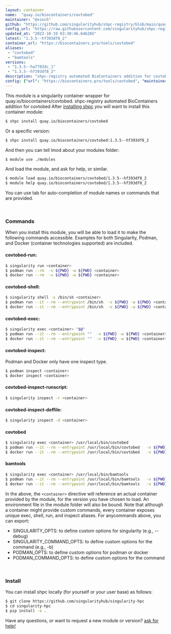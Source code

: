 ```yaml
---
layout: container
name:  "quay.io/biocontainers/covtobed"
maintainer: "@vsoch"
github: "https://github.com/singularityhub/shpc-registry/blob/main/quay.io/biocontainers/covtobed/container.yaml"
config_url: "https://raw.githubusercontent.com/singularityhub/shpc-registry/main/quay.io/biocontainers/covtobed/container.yaml"
updated_at: "2023-10-19 03:30:46.646265"
latest: "1.3.5--hf393df8_2"
container_url: "https://biocontainers.pro/tools/covtobed"
aliases:
 - "covtobed"
 - "bamtools"
versions:
 - "1.3.5--ha7703dc_1"
 - "1.3.5--hf393df8_2"
description: "shpc-registry automated BioContainers addition for covtobed"
config: {"url": "https://biocontainers.pro/tools/covtobed", "maintainer": "@vsoch", "description": "shpc-registry automated BioContainers addition for covtobed", "latest": {"1.3.5--hf393df8_2": "sha256:204a2db9004e10949855fa83de020f41d036719c695cc70626de17cb36a49131"}, "tags": {"1.3.5--ha7703dc_1": "sha256:12aaf04110f12cff1a9f45218eacb29265dbe81602fc3bf6f43adf64450aabeb", "1.3.5--hf393df8_2": "sha256:204a2db9004e10949855fa83de020f41d036719c695cc70626de17cb36a49131"}, "docker": "quay.io/biocontainers/covtobed", "aliases": {"covtobed": "/usr/local/bin/covtobed", "bamtools": "/usr/local/bin/bamtools"}}
---
```


This module is a singularity container wrapper for quay.io/biocontainers/covtobed.
shpc-registry automated BioContainers addition for covtobed
After [installing shpc](#install) you will want to install this container module:


```bash
$ shpc install quay.io/biocontainers/covtobed
```

Or a specific version:

```bash
$ shpc install quay.io/biocontainers/covtobed:1.3.5--hf393df8_2
```

And then you can tell lmod about your modules folder:

```bash
$ module use ./modules
```

And load the module, and ask for help, or similar.

```bash
$ module load quay.io/biocontainers/covtobed/1.3.5--hf393df8_2
$ module help quay.io/biocontainers/covtobed/1.3.5--hf393df8_2
```

You can use tab for auto-completion of module names or commands that are provided.

<br>

### Commands

When you install this module, you will be able to load it to make the following commands accessible.
Examples for both Singularity, Podman, and Docker (container technologies supported) are included.

#### covtobed-run:

```bash
$ singularity run <container>
$ podman run --rm  -v ${PWD} -w ${PWD} <container>
$ docker run --rm  -v ${PWD} -w ${PWD} <container>
```

#### covtobed-shell:

```bash
$ singularity shell -s /bin/sh <container>
$ podman run --it --rm --entrypoint /bin/sh  -v ${PWD} -w ${PWD} <container>
$ docker run --it --rm --entrypoint /bin/sh  -v ${PWD} -w ${PWD} <container>
```

#### covtobed-exec:

```bash
$ singularity exec <container> "$@"
$ podman run --it --rm --entrypoint ""  -v ${PWD} -w ${PWD} <container> "$@"
$ docker run --it --rm --entrypoint ""  -v ${PWD} -w ${PWD} <container> "$@"
```

#### covtobed-inspect:

Podman and Docker only have one inspect type.

```bash
$ podman inspect <container>
$ docker inspect <container>
```

#### covtobed-inspect-runscript:

```bash
$ singularity inspect -r <container>
```

#### covtobed-inspect-deffile:

```bash
$ singularity inspect -d <container>
```


#### covtobed

```bash
$ singularity exec <container> /usr/local/bin/covtobed
$ podman run --it --rm --entrypoint /usr/local/bin/covtobed   -v ${PWD} -w ${PWD} <container> -c " $@"
$ docker run --it --rm --entrypoint /usr/local/bin/covtobed   -v ${PWD} -w ${PWD} <container> -c " $@"
```


#### bamtools

```bash
$ singularity exec <container> /usr/local/bin/bamtools
$ podman run --it --rm --entrypoint /usr/local/bin/bamtools   -v ${PWD} -w ${PWD} <container> -c " $@"
$ docker run --it --rm --entrypoint /usr/local/bin/bamtools   -v ${PWD} -w ${PWD} <container> -c " $@"
```



In the above, the `<container>` directive will reference an actual container provided
by the module, for the version you have chosen to load. An environment file in the
module folder will also be bound. Note that although a container
might provide custom commands, every container exposes unique exec, shell, run, and
inspect aliases. For anycommands above, you can export:

 - SINGULARITY_OPTS: to define custom options for singularity (e.g., --debug)
 - SINGULARITY_COMMAND_OPTS: to define custom options for the command (e.g., -b)
 - PODMAN_OPTS: to define custom options for podman or docker
 - PODMAN_COMMAND_OPTS: to define custom options for the command

<br>

### Install

You can install shpc locally (for yourself or your user base) as follows:

```bash
$ git clone https://github.com/singularityhub/singularity-hpc
$ cd singularity-hpc
$ pip install -e .
```

Have any questions, or want to request a new module or version? [ask for help!](https://github.com/singularityhub/singularity-hpc/issues)